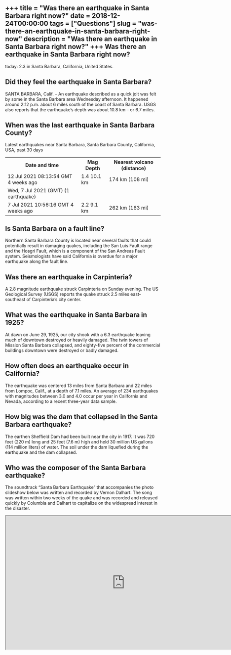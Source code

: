 +++
title = "Was there an earthquake in Santa Barbara right now?"
date = 2018-12-24T00:00:00
tags = ["Questions"]
slug = "was-there-an-earthquake-in-santa-barbara-right-now"
description = "Was there an earthquake in Santa Barbara right now?"
+++
Was there an earthquake in Santa Barbara right now?
---------------------------------------------------

today: 2.3 in Santa Barbara, California, United States.

Did they feel the earthquake in Santa Barbara?
----------------------------------------------

SANTA BARBARA, Calif. – An earthquake described as a quick jolt was felt by some in the Santa Barbara area Wednesday afternoon. It happened around 2:12 p.m. about 6 miles south of the coast of Santa Barbara. USGS also reports that the earthquake’s depth was about 10.8 km – or 6.7 miles.

When was the last earthquake in Santa Barbara County?
-----------------------------------------------------

Latest earthquakes near Santa Barbara, Santa Barbara County, California, USA, past 30 days

<table><tr><th>Date and time</th><th>Mag Depth</th><th>Nearest volcano (distance)</th></tr><tr><td>12 Jul 2021 08:13:54 GMT 4 weeks ago</td><td>1.4 10.1 km</td><td>174 km (108 mi)</td></tr><tr><td>Wed, 7 Jul 2021 (GMT) (1 earthquake)</td></tr><tr><td>7 Jul 2021 10:56:16 GMT 4 weeks ago</td><td>2.2 9.1 km</td><td>262 km (163 mi)</td></tr></table>

Is Santa Barbara on a fault line?
---------------------------------

Northern Santa Barbara County is located near several faults that could potentially result in damaging quakes, including the San Luis Fault range and the Hosgri Fault, which is a component of the San Andreas Fault system. Seismologists have said California is overdue for a major earthquake along the fault line.

Was there an earthquake in Carpinteria?
---------------------------------------

A 2.8 magnitude earthquake struck Carpinteria on Sunday evening. The US Geological Survey (USGS) reports the quake struck 2.5 miles east-southeast of Carpinteria’s city center.

What was the earthquake in Santa Barbara in 1925?
-------------------------------------------------

At dawn on June 29, 1925, our city shook with a 6.3 earthquake leaving much of downtown destroyed or heavily damaged. The twin towers of Mission Santa Barbara collapsed, and eighty-five percent of the commercial buildings downtown were destroyed or badly damaged.

How often does an earthquake occur in California?
-------------------------------------------------

The earthquake was centered 13 miles from Santa Barbara and 22 miles from Lompoc, Calif., at a depth of 7.1 miles. An average of 234 earthquakes with magnitudes between 3.0 and 4.0 occur per year in California and Nevada, according to a recent three-year data sample.

How big was the dam that collapsed in the Santa Barbara earthquake?
-------------------------------------------------------------------

The earthen Sheffield Dam had been built near the city in 1917. It was 720 feet (220 m) long and 25 feet (7.6 m) high and held 30 million US gallons (114 million liters) of water. The soil under the dam liquefied during the earthquake and the dam collapsed.

Who was the composer of the Santa Barbara earthquake?
-----------------------------------------------------

The soundtrack “Santa Barbara Earthquake” that accompanies the photo slideshow below was written and recorded by Vernon Dalhart. The song was written within two weeks of the quake and was recorded and released quickly by Columbia and Dalhart to capitalize on the widespread interest in the disaster.

<iframe allow="accelerometer; autoplay; clipboard-write; encrypted-media; gyroscope; picture-in-picture" allowfullscreen="" class="__youtube_prefs__  epyt-is-override  no-lazyload" data-no-lazy="1" data-origheight="433" data-origwidth="770" data-skipgform_ajax_framebjll="" height="433" id="_ytid_44597" loading="lazy" src="https://www.youtube.com/embed/OGgzJ1xF8SQ?enablejsapi=1&autoplay=0&cc_load_policy=0&cc_lang_pref=&iv_load_policy=1&loop=0&modestbranding=0&rel=1&fs=1&playsinline=0&autohide=2&theme=dark&color=red&controls=1&" title="YouTube player" width="770"></iframe>